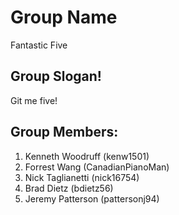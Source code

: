 # Group Name
Fantastic Five

## Group Slogan!
Git me five!

## Group Members:
1. Kenneth Woodruff (kenw1501)
2. Forrest Wang (CanadianPianoMan)
3. Nick Taglianetti (nick16754)
4. Brad Dietz (bdietz56)
5. Jeremy Patterson (pattersonj94)
